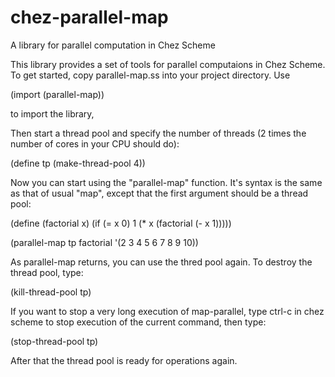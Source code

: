 # chez-parallel-map
A library for parallel computation in Chez Scheme

This library provides a set of tools for parallel computaions in Chez Scheme. To get started, copy parallel-map.ss into your project directory. Use 

(import (parallel-map))

to import the library,

Then start a thread pool and specify the number of threads (2 times the number of cores in your CPU should do):

(define tp (make-thread-pool 4))

Now you can start using the "parallel-map" function. It's syntax is the same as that of usual "map", except that the first argument should be a thread pool:

(define (factorial x)
  (if (= x 0)
      1
      (* x (factorial (- x 1)))))

(parallel-map tp factorial '(2 3 4 5 6 7 8 9 10)) 

As parallel-map returns, you can use the thred pool again. To destroy the thread pool, type: 

(kill-thread-pool tp)

If you want to stop a very long execution of map-parallel, type ctrl-c in chez scheme to stop execution of the current command, then type:

(stop-thread-pool tp)

After that the thread pool is ready for operations again.




